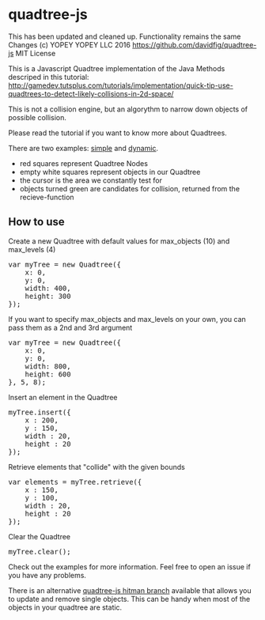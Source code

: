 # quadtree-js

This has been updated and cleaned up. Functionality remains the same
Changes (c) YOPEY YOPEY LLC 2016
https://github.com/davidfig/quadtree-js
MIT License

This is a Javascript Quadtree implementation of the Java Methods descriped in this tutorial:
http://gamedev.tutsplus.com/tutorials/implementation/quick-tip-use-quadtrees-to-detect-likely-collisions-in-2d-space/

This is not a collision engine, but an algorythm to narrow down objects of possible collision.

Please read the tutorial if you want to know more about Quadtrees.

There are two examples: [simple](http://timohausmann.de/quadtree.js/simple.html) and [dynamic](http://timohausmann.de/quadtree.js/dynamic.html).

* red squares represent Quadtree Nodes
* empty white squares represent objects in our Quadtree
* the cursor is the area we constantly test for
* objects turned green are candidates for collision, returned from the recieve-function

## How to use

Create a new Quadtree with default values for max_objects (10) and max_levels (4)
<pre>
var myTree = new Quadtree({
	x: 0,
	y: 0,
	width: 400,
	height: 300
});
</pre>

If you want to specify max_objects and max_levels on your own, you can pass them as a 2nd and 3rd argument
<pre>
var myTree = new Quadtree({
	x: 0,
	y: 0,
	width: 800,
	height: 600
}, 5, 8);
</pre>

Insert an element in the Quadtree
<pre>
myTree.insert({
	x : 200,
	y : 150,
	width : 20,
	height : 20
});
</pre>

Retrieve elements that "collide" with the given bounds
<pre>
var elements = myTree.retrieve({
	x : 150,
	y : 100,
	width : 20,
	height : 20
});
</pre>

Clear the Quadtree
<pre>
myTree.clear();
</pre>

Check out the examples for more information.
Feel free to open an issue if you have any problems.

There is an alternative [quadtree-js hitman branch](https://github.com/timohausmann/quadtree-js/tree/hitman) available that allows you to update and remove single objects.
This can be handy when most of the objects in your quadtree are static.
